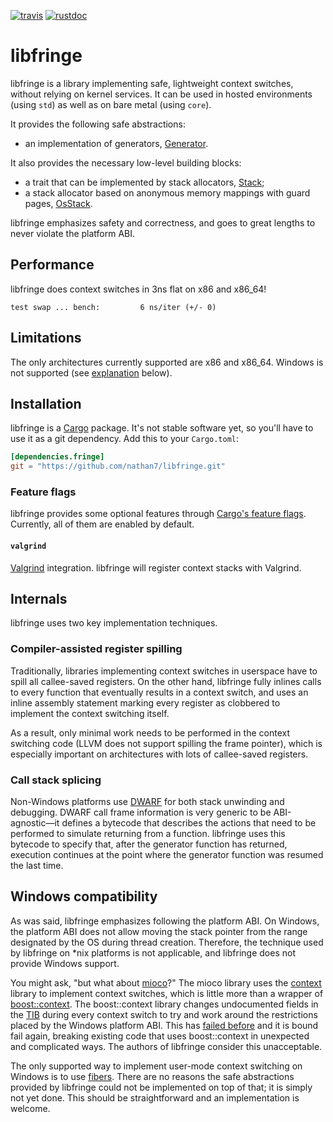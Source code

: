 [![travis][travis-badge]][travis-url]
[![rustdoc][rustdoc-badge]][rustdoc-url]

[travis-badge]: https://img.shields.io/travis/nathan7/libfringe/master.svg?style=flat-square&label=travis
[travis-url]: https://travis-ci.org/nathan7/libfringe
[rustdoc-badge]: https://img.shields.io/badge/docs-rustdoc-brightgreen.svg?style=flat-square
[rustdoc-url]: https://nathan7.github.io/libfringe

# libfringe

libfringe is a library implementing safe, lightweight context switches,
without relying on kernel services. It can be used in hosted environments
(using `std`) as well as on bare metal (using `core`).

It provides the following safe abstractions:
  * an implementation of generators,
    [Generator](https://nathan7.github.io/libfringe/fringe/generator/struct.Generator.html).

It also provides the necessary low-level building blocks:
  * a trait that can be implemented by stack allocators,
    [Stack](https://nathan7.github.io/libfringe/fringe/struct.Stack.html);
  * a stack allocator based on anonymous memory mappings with guard pages,
    [OsStack](https://nathan7.github.io/libfringe/fringe/struct.OsStack.html).

libfringe emphasizes safety and correctness, and goes to great lengths to never
violate the platform ABI.

## Performance

libfringe does context switches in 3ns flat on x86 and x86_64!

```
test swap ... bench:         6 ns/iter (+/- 0)
```

## Limitations

The only architectures currently supported are x86 and x86_64.
Windows is not supported (see [explanation](#windows-compatibility) below).

## Installation

libfringe is a [Cargo](https://crates.io) package.
It's not stable software yet, so you'll have to use it as a git dependency.
Add this to your `Cargo.toml`:

```toml
[dependencies.fringe]
git = "https://github.com/nathan7/libfringe.git"
```

### Feature flags

[Cargo's feature flags]: http://doc.crates.io/manifest.html#the-[features]-section
libfringe provides some optional features through [Cargo's feature flags].
Currently, all of them are enabled by default.

#### `valgrind`

[Valgrind]: http://valgrind.org
[Valgrind] integration. libfringe will register context stacks with Valgrind.

## Internals

libfringe uses two key implementation techniques.

### Compiler-assisted register spilling

Traditionally, libraries implementing context switches in userspace have to spill all callee-saved
registers. On the other hand, libfringe fully inlines calls to every function that eventually
results in a context switch, and uses an inline assembly statement marking every register as
clobbered to implement the context switching itself.

As a result, only minimal work needs to be performed in the context switching code (LLVM does not
support spilling the frame pointer), which is especially important on architectures with lots
of callee-saved registers.

### Call stack splicing

Non-Windows platforms use [DWARF][] for both stack unwinding and debugging. DWARF call frame
information is very generic to be ABI-agnostic—it defines a bytecode that describes the actions
that need to be performed to simulate returning from a function. libfringe uses this bytecode
to specify that, after the generator function has returned, execution continues at the point
where the generator function was resumed the last time.

[dwarf]: http://dwarfstd.org

## Windows compatibility

As was said, libfringe emphasizes following the platform ABI. On Windows, the platform ABI
does not allow moving the stack pointer from the range designated by the OS during thread creation.
Therefore, the technique used by libfringe on *nix platforms is not applicable, and libfringe
does not provide Windows support.

You might ask, "but what about [mioco][]?" The mioco library uses the [context][] library to
implement context switches, which is little more than a wrapper of [boost::context][boostcontext].
The boost::context library changes undocumented fields in the [TIB][] during every context switch
to try and work around the restrictions placed by the Windows platform ABI. This has
[failed before][tibfail] and it is bound fail again, breaking existing code that uses
boost::context in unexpected and complicated ways. The authors of libfringe consider this
unacceptable.

[mioco]: https://github.com/dpc/mioco
[context]: https://github.com/zonyitoo/context-rs
[boostcontext]: http://www.boost.org/doc/libs/1_60_0/libs/context/doc/html/context/overview.html
[TIB]: https://en.wikipedia.org/wiki/Win32_Thread_Information_Block
[tibfail]: https://svn.boost.org/trac/boost/ticket/8544

The only supported way to implement user-mode context switching on Windows is to use [fibers][].
There are no reasons the safe abstractions provided by libfringe could not be implemented on top
of that; it is simply not yet done. This should be straightforward and an implementation is
welcome.

[fibers]: https://msdn.microsoft.com/en-us/library/windows/desktop/ms682661(v=vs.85).aspx
